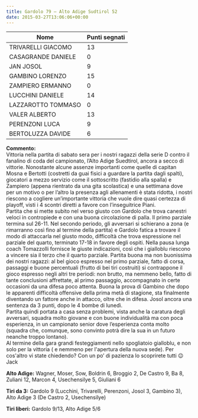 ```yaml
---
title: Gardolo 79 – Alto Adige Sudtirol 52
date: 2015-03-27T13:06:06+00:00
---
```

| **Nome** | **Punti segnati** |
| -------- | ----------------- |
| TRIVARELLI GIACOMO | 13 |
| CASAGRANDE DANIELE | 0 |
| JAN JOSOL | 9 |
| GAMBINO LORENZO | 15 |
| ZAMPIERO ERMANNO | 0 |
| LUCCHINI DANIELE | 14 |
| LAZZAROTTO TOMMASO | 0 |
| VALER ALBERTO | 13 |
| PERENZONI LUCA | 9 |
| BERTOLUZZA DAVIDE | 6 |

**Commento:**  
Vittoria nella partita di sabato sera per i nostri ragazzi della serie D contro il fanalino di coda del campionato, l’Alto Adige Suedtirol, ancora a secco di vittorie. Nonostante alcune assenze importanti come quelle di capitan Mosna e Bertotti (costretti da guai fisici a guardare la partita dagli spalti), giocatori a mezzo servizio come il sottoscritto (fastidio alla spalla) e Zampiero (appena rientrato da una gita scolastica) e una settimana dove per un motivo o per l’altro la presenza agli allenamenti è stata ridotta, i nostri riescono a cogliere un’importante vittoria che vuole dire quasi certezza di playoff, visti i 4 scontri diretti a favore con l’inseguitrice Piani.  
Partita che si mette subito nel verso giusto con Gardolo che trova canestri veloci in contropiede e con una buona circolazione di palla. Il primo parziale termina sul 26-11. Nel secondo periodo, gli avversari si schierano a zona (e rimarranno così fino al termine della partita) e Gardolo fatica a trovare il modo di attaccarla nel giusto modo, difficoltà che trova espressione nel parziale del quarto, terminato 17-18 in favore degli ospiti. Nella pausa lunga coach Tomazzolli fornisce le giuste indicazioni, così che i gialloblu riescono a vincere sia il terzo che il quarto parziale. Partita buona ma non buonissima dei nostri ragazzi: al bel gioco espresso nel primo parziale, fatto di corsa, passaggi e buone percentuali (frutto di bei tiri costruiti) si contrappone il gioco espresso negli altri tre periodi: non brutto, ma nemmeno bello, fatto di tante conclusioni affrettate, al primo passaggio, accompagnato in certe occasioni da una difesa poco attenta. Buona la prova di Gambino che dopo le apparenti difficoltà offensive della prima metà di stagione, sta finalmente diventando un fattore anche in attacco, oltre che in difesa. Josol ancora una sentenza da 3 punti, dopo le 4 bombe di lunedì.  
Partita quindi portata a casa senza problemi, vista anche la caratura degli avversari, squadra molto giovane e con buone individualità ma con poca esperienza, in un campionato senior dove l’esperienza conta molto (squadra che, comunque, sono convinto potrà dire la sua in un futuro neanche troppo lontano).  
Al termine della gara grandi festeggiamenti nello spogliatoio gialloblu, e non solo per la vittoria ( e nemmeno per l'apertura della nuova sede). Per cos'altro vi state chiedendo? Con un po’ di pazienza lo scoprirete tutti 😉  
Jack

**Alto Adige:** Wagner, Moser, Sow, Boldrin 6, Broggio 2, De Castro 9, Ba 8, Zuliani 12, Marcon 4, Usechensilye 5, Giuliani 6

**Tiri da 3:** Gardolo 9 (Lucchini, Trivarelli, Perenzoni, Josol 3, Gambino 3), Alto Adige 3 (De Castro 2, Usechensilye)

**Tiri liberi:** Gardolo 9/13, Alto Adige 5/6